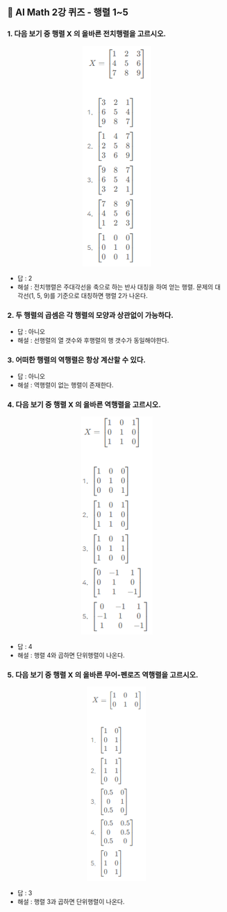 ## 🍅 AI Math 2강 퀴즈 - 행렬 1~5

### 1. 다음 보기 중 행렬 X 의 올바른 전치행렬을 고르시오.
<p align="center"><img src="https://github.com/iamtrueline/Boostcamp_AI_Tech_Note/blob/main/images/day01_img02.PNG" alt="보기"></p>

- 답 : 2
- 해설 : 전치행렬은 주대각선을 축으로 하는 반사 대칭을 하여 얻는 행렬. 문제의 대각선(1, 5, 9)를 기준으로 대칭하면 행렬 2가 나온다.

### 2. 두 행렬의 곱셈은 각 행렬의 모양과 상관없이 가능하다.

- 답 : 아니오
- 해설 : 선행렬의 열 갯수와 후행렬의 행 갯수가 동일해야한다.

### 3. 어떠한 행렬의 역행렬은 항상 계산할 수 있다.

- 답 : 아니오
- 해설 : 역행렬이 없는 행렬이 존재한다.

### 4. 다음 보기 중 행렬  X 의 올바른 역행렬을 고르시오.
<p align="center"><img src="https://github.com/iamtrueline/Boostcamp_AI_Tech_Note/blob/main/images/day01_img03.PNG" alt="보기"></p>

- 답 : 4
- 해설 : 행렬 4와 곱하면 단위행렬이 나온다.

### 5. 다음 보기 중 행렬  X 의 올바른 무어-펜로즈 역행렬을 고르시오.
<p align="center"><img src="https://github.com/iamtrueline/Boostcamp_AI_Tech_Note/blob/main/images/day01_img04.PNG" alt="보기"></p>

- 답 : 3
- 해설 : 행렬 3과 곱하면 단위행렬이 나온다.
